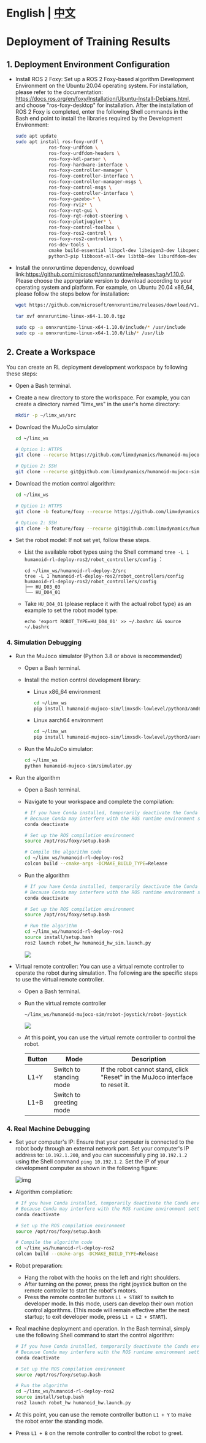 # English | [中文](README_cn.md)
# Deployment of Training Results



## 1. Deployment Environment Configuration

- Install ROS 2 Foxy: Set up a ROS 2 Foxy-based algorithm Development Environment on the Ubuntu 20.04 operating system. For installation, please refer to the documentation: https://docs.ros.org/en/foxy/Installation/Ubuntu-Install-Debians.html, and choose "ros-foxy-desktop" for installation. After the installation of ROS 2 Foxy is completed, enter the following Shell commands in the Bash end point to install the libraries required by the Development Environment:

    ```bash
    sudo apt update
    sudo apt install ros-foxy-urdf \
                ros-foxy-urdfdom \
                ros-foxy-urdfdom-headers \
                ros-foxy-kdl-parser \
                ros-foxy-hardware-interface \
                ros-foxy-controller-manager \
                ros-foxy-controller-interface \
                ros-foxy-controller-manager-msgs \
                ros-foxy-control-msgs \
                ros-foxy-controller-interface \
                ros-foxy-gazebo-* \
                ros-foxy-rviz* \
                ros-foxy-rqt-gui \
                ros-foxy-rqt-robot-steering \
                ros-foxy-plotjuggler* \
                ros-foxy-control-toolbox \
                ros-foxy-ros2-control \
                ros-foxy-ros2-controllers \
                ros-dev-tools \
                cmake build-essential libpcl-dev libeigen3-dev libopencv-dev libmatio-dev \
                python3-pip libboost-all-dev libtbb-dev liburdfdom-dev liborocos-kdl-dev -y
    ```

    

- Install the onnxruntime dependency, download link:https://github.com/microsoft/onnxruntime/releases/tag/v1.10.0. Please choose the appropriate version to download according to your operating system and platform. For example, on Ubuntu 20.04 x86_64, please follow the steps below for installation:
  
    ```Bash
    wget https://github.com/microsoft/onnxruntime/releases/download/v1.10.0/onnxruntime-linux-x64-1.10.0.tgz
    
    tar xvf onnxruntime-linux-x64-1.10.0.tgz
    
    sudo cp -a onnxruntime-linux-x64-1.10.0/include/* /usr/include
    sudo cp -a onnxruntime-linux-x64-1.10.0/lib/* /usr/lib
    ```



## 2. Create a Workspace

You can create an RL deployment development workspace by following these steps:
- Open a Bash terminal.
- Create a new directory to store the workspace. For example, you can create a directory named "limx_ws" in the user's home directory:
    ```Bash
    mkdir -p ~/limx_ws/src
    ```
    
- Download the MuJoCo simulator
    ```Bash
    cd ~/limx_ws

    # Option 1: HTTPS
    git clone --recurse https://github.com/limxdynamics/humanoid-mujoco-sim.git

    # Option 2: SSH
    git clone --recurse git@github.com:limxdynamics/humanoid-mujoco-sim.git
    ```
    
- Download the motion control algorithm:
    ```Bash
    cd ~/limx_ws

    # Option 1: HTTPS
    git clone -b feature/foxy --recurse https://github.com/limxdynamics/humanoid-rl-deploy-ros2.git

    # Option 2: SSH
    git clone -b feature/foxy --recurse git@github.com:limxdynamics/humanoid-rl-deploy-ros2.git
    ```
    
- Set the robot model: If not set yet, follow these steps.

  - List the available robot types using the Shell command `tree -L 1 humanoid-rl-deploy-ros2/robot_controllers/config` ：

    ```
    cd ~/limx_ws/humanoid-rl-deploy-2/src
    tree -L 1 humanoid-rl-deploy-ros2/robot_controllers/config
    humanoid-rl-deploy-ros2/robot_controllers/config
    ├── HU_D03_03
    └── HU_D04_01
    
    ```

  - Take `HU_D04_01` (please replace it with the actual robot type) as an example to set the robot model type:

    ```
    echo 'export ROBOT_TYPE=HU_D04_01' >> ~/.bashrc && source ~/.bashrc
    ```

### 4. Simulation Debugging

- Run the MuJoco simulator (Python 3.8 or above is recommended)

  - Open a Bash terminal.

  - Install the motion control development library:

    - Linux x86_64 environment

      ```bash
      cd ~/limx_ws
      pip install humanoid-mujoco-sim/limxsdk-lowlevel/python3/amd64/limxsdk-*-py3-none-any.whl
      ```

    - Linux aarch64 environment

      ```bash
      cd ~/limx_ws
      pip install humanoid-mujoco-sim/limxsdk-lowlevel/python3/aarch64/limxsdk-*-py3-none-any.whl
      ```

  - Run the MuJoCo simulator:

    ```bash
    cd ~/limx_ws
    python humanoid-mujoco-sim/simulator.py
    ```

- Run the algorithm

  - Open a Bash terminal.

  - Navigate to your workspace and complete the compilation:

    ```bash
    # If you have Conda installed, temporarily deactivate the Conda environment
    # Because Conda may interfere with the ROS runtime environment settings
    conda deactivate

    # Set up the ROS compilation environment
    source /opt/ros/foxy/setup.bash

    # Compile the algorithm code
    cd ~/limx_ws/humanoid-rl-deploy-ros2
    colcon build --cmake-args -DCMAKE_BUILD_TYPE=Release
    ```

  - Run the algorithm

    ```bash
    # If you have Conda installed, temporarily deactivate the Conda environment
    # Because Conda may interfere with the ROS runtime environment settings
    conda deactivate

    # Set up the ROS compilation environment
    source /opt/ros/foxy/setup.bash

    # Run the algorithm
    cd ~/limx_ws/humanoid-rl-deploy-ros2
    source install/setup.bash
    ros2 launch robot_hw humanoid_hw_sim.launch.py
    ```

    ![](doc/simulator.gif)

- Virtual remote controller: You can use a virtual remote controller to operate the robot during simulation. The following are the specific steps to use the virtual remote controller.

  - Open a Bash terminal.

  - Run the virtual remote controller

    ```
    ~/limx_ws/humanoid-mujoco-sim/robot-joystick/robot-joystick
    ```

    ![](doc/robot-joystick.png)


  - At this point, you can use the virtual remote controller to control the robot.

    | **Button** | **Mode**         | **Description**                                                    |
    | -------- | ---------------- | ----------------------------------------------------------- |
    | L1+Y     | Switch to standing mode   | If the robot cannot stand, click "Reset" in the MuJoco interface to reset it. |
    | L1+B     | Switch to greeting mode |                                                             |

### 4. Real Machine Debugging

- Set your computer's IP: Ensure that your computer is connected to the robot body through an external network port. Set your computer's IP address to: `10.192.1.200`, and you can successfully ping `10.192.1.2` using the Shell command `ping 10.192.1.2`. Set the IP of your development computer as shown in the following figure:

  ![img](doc/ip.png)

- Algorithm compilation:

  ```bash
  # If you have Conda installed, temporarily deactivate the Conda environment
  # Because Conda may interfere with the ROS runtime environment settings
  conda deactivate

  # Set up the ROS compilation environment
  source /opt/ros/foxy/setup.bash

  # Compile the algorithm code
  cd ~/limx_ws/humanoid-rl-deploy-ros2
  colcon build --cmake-args -DCMAKE_BUILD_TYPE=Release
  ```

- Robot preparation:

  - Hang the robot with the hooks on the left and right shoulders.
  - After turning on the power, press the right joystick button on the remote controller to start the robot's motors.
  - Press the remote controller buttons `L1 + START` to switch to developer mode. In this mode, users can develop their own motion control algorithms. (This mode will remain effective after the next startup; to exit developer mode, press `L1 + L2 + START`).

- Real machine deployment and operation. In the Bash terminal, simply use the following Shell command to start the control algorithm:

  ```bash
  # If you have Conda installed, temporarily deactivate the Conda environment
  # Because Conda may interfere with the ROS runtime environment settings
  conda deactivate

  # Set up the ROS compilation environment
  source /opt/ros/foxy/setup.bash

  # Run the algorithm
  cd ~/limx_ws/humanoid-rl-deploy-ros2
  source install/setup.bash
  ros2 launch robot_hw humanoid_hw.launch.py
  ```

- At this point, you can use the remote controller button `L1 + Y` to make the robot enter the standing mode.

- Press `L1 + B` on the remote controller to control the robot to greet.
